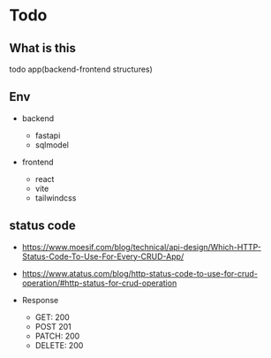 # Todo

## What is this

todo app(backend-frontend structures)

## Env

- backend

  - fastapi
  - sqlmodel

- frontend

  - react
  - vite
  - tailwindcss

## status code

- https://www.moesif.com/blog/technical/api-design/Which-HTTP-Status-Code-To-Use-For-Every-CRUD-App/
- https://www.atatus.com/blog/http-status-code-to-use-for-crud-operation/#http-status-for-crud-operation

- Response
  - GET: 200
  - POST 201
  - PATCH: 200
  - DELETE: 200
